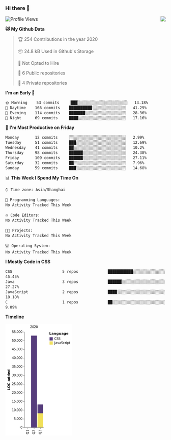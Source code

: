 ### Hi there 👋

<!--
**Zhoiuyy/Zhoiuyy** is a ✨ _special_ ✨ repository because its `README.md` (this file) appears on your GitHub profile.

Here are some ideas to get you started:

- 🔭 I’m currently working on ...
- 🌱 I’m currently learning ...
- 👯 I’m looking to collaborate on ...
- 🤔 I’m looking for help with ...
- 💬 Ask me about ...
- 📫 How to reach me: ...
- 😄 Pronouns: ...
- ⚡ Fun fact: ...
-->

<img align="right" src="https://github-readme-stats.vercel.app/api?username=Zhoiuyy&show_icons=true&icon_color=CE1D2D&text_color=718096&bg_color=ffffff&hide_title=true" />

<!--START_SECTION:waka-->
![Profile Views](http://img.shields.io/badge/Profile%20Views-0-blue)

**🐱 My Github Data** 

> 🏆 254 Contributions in the year 2020
 > 
> 📦 24.8 kB Used in Github's Storage 
 > 
> 🚫 Not Opted to Hire
 > 
> 📜 6 Public repositories
 > 
> 🔑 4 Private repositories 

**I'm an Early 🐤** 

```text
🌞 Morning    53 commits     ███░░░░░░░░░░░░░░░░░░░░░░   13.18% 
🌆 Daytime    166 commits    ██████████░░░░░░░░░░░░░░░   41.29% 
🌃 Evening    114 commits    ███████░░░░░░░░░░░░░░░░░░   28.36% 
🌙 Night      69 commits     ████░░░░░░░░░░░░░░░░░░░░░   17.16%

```
📅 **I'm Most Productive on Friday** 

```text
Monday       12 commits     ░░░░░░░░░░░░░░░░░░░░░░░░░   2.99% 
Tuesday      51 commits     ███░░░░░░░░░░░░░░░░░░░░░░   12.69% 
Wednesday    41 commits     ██░░░░░░░░░░░░░░░░░░░░░░░   10.2% 
Thursday     98 commits     ██████░░░░░░░░░░░░░░░░░░░   24.38% 
Friday       109 commits    ██████░░░░░░░░░░░░░░░░░░░   27.11% 
Saturday     32 commits     ██░░░░░░░░░░░░░░░░░░░░░░░   7.96% 
Sunday       59 commits     ███░░░░░░░░░░░░░░░░░░░░░░   14.68%

```


📊 **This Week I Spend My Time On** 

```text
⌚︎ Time zone: Asia/Shanghai

💬 Programming Languages: 
No Activity Tracked This Week

🔥 Code Editors: 
No Activity Tracked This Week

🐱‍💻 Projects: 
No Activity Tracked This Week

💻 Operating System: 
No Activity Tracked This Week

```

**I Mostly Code in CSS** 

```text
CSS                      5 repos             ███████████░░░░░░░░░░░░░░   45.45% 
Java                     3 repos             ██████░░░░░░░░░░░░░░░░░░░   27.27% 
JavaScript               2 repos             ████░░░░░░░░░░░░░░░░░░░░░   18.18% 
C                        1 repos             ██░░░░░░░░░░░░░░░░░░░░░░░   9.09%

```


**Timeline**

![Chart not found](https://github.com/Zhoiuyy/Zhoiuyy/blob/master/charts/bar_graph.png) 


<!--END_SECTION:waka-->
